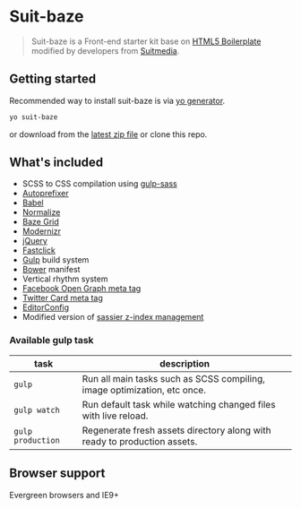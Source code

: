 # Suit-baze
> Suit-baze is a Front-end starter kit base on [HTML5 Boilerplate](https://github.com/h5bp/html5-boilerplate) modified by developers from [Suitmedia](https://github.com/Suitmedia).

## Getting started

Recommended way to install suit-baze is via [yo generator](https://github.com/ImBobby/generator-suit-baze).
```Bash
yo suit-baze
```
or download from the [latest zip file](https://github.com/ImBobby/suit-baze/releases) or clone this repo.

## What's included

* SCSS to CSS compilation using [gulp-sass](https://github.com/dlmanning/gulp-sass)
* [Autoprefixer](https://github.com/postcss/autoprefixer)
* [Babel](https://babeljs.io/)
* [Normalize](https://github.com/necolas/normalize.css/)
* [Baze Grid](https://github.com/ImBobby/Baze-Grid)
* [Modernizr](https://github.com/Modernizr/Modernizr)
* [jQuery](https://github.com/jquery/jquery)
* [Fastclick](https://github.com/ftlabs/fastclick)
* [Gulp](https://github.com/gulpjs/gulp) build system
* [Bower](https://github.com/bower/bower) manifest
* Vertical rhythm system
* [Facebook Open Graph meta tag](https://developers.facebook.com/docs/sharing/webmasters#basic)
* [Twitter Card meta tag](https://dev.twitter.com/cards/types/summary-large-image)
* [EditorConfig](http://editorconfig.org/)
* Modified version of [sassier z-index management](http://codepen.io/stowball/post/sassier-z-index-management-for-complex-layouts#comment-id-5463)

### Available gulp task

| task      | description  |
|---        |---|
| `gulp`   | Run all main tasks such as SCSS compiling, image optimization, etc once.  |
| `gulp watch`   | Run default task while watching changed files with live reload.   |
| `gulp production`   | Regenerate fresh assets directory along with ready to production assets.  |

## Browser support

Evergreen browsers and IE9+
